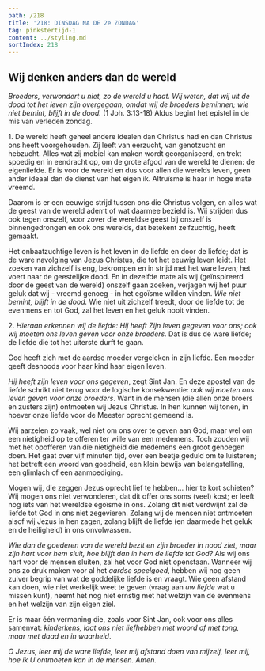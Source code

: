 ```yaml
---
path: /218
title: '218: DINSDAG NA DE 2e ZONDAG'
tag: pinkstertijd-1
content: ../styling.md
sortIndex: 218
---
```


## Wij denken anders dan de wereld

_Broeders, verwondert u niet, zo de wereld u haat. Wij weten, dat wij uit de dood tot het leven zijn overgegaan, omdat wij de broeders beminnen; wie niet bemint, blijft in de dood._ (1 Joh. 3:13-18) Aldus begint het epistel in de mis van verleden zondag.

1\. De wereld heeft geheel andere idealen dan Christus had en dan Christus ons heeft voorgehouden. Zij leeft van eerzucht, van genotzucht en hebzucht. Alles wat zij mobiel kan maken wordt georganiseerd, en trekt spoedig en in eendracht op, om de grote afgod van de wereld te dienen: de eigenliefde. Er is voor de wereld en dus voor allen die werelds leven, geen ander ideaal dan de dienst van het eigen ik. Altruïsme is haar in hoge mate vreemd.

Daarom is er een eeuwige strijd tussen ons die Christus volgen, en alles wat de geest van de wereld ademt of wat daarmee bezield is. Wij strijden dus ook tegen onszelf, voor zover die wereldse geest bij onszelf is binnengedrongen en ook ons werelds, dat betekent zelfzuchtig, heeft gemaakt.

Het onbaatzuchtige leven is het leven in de liefde en door de liefde; dat is de ware navolging van Jezus Christus, die tot het eeuwig leven leidt. Het zoeken van zichzelf is eng, bekrompen en in strijd met het ware leven; het voert naar de geestelijke dood. En in dezelfde mate als wij (geïnspireerd door de geest van de wereld) onszelf gaan zoeken, verjagen wij het puur geluk dat wij - vreemd genoeg - in het egoïsme wilden vinden. _Wie niet bemint, blijft in de dood._ Wie niet uit zichzelf treedt, door de liefde tot de evenmens en tot God, zal het leven en het geluk nooit vinden.

2\. _Hieraan erkennen wij de liefde: Hij heeft Zijn leven gegeven voor ons; ook wij moeten ons leven geven voor onze broeders._ Dat is dus de ware liefde; de liefde die tot het uiterste durft te gaan.

God heeft zich met de aardse moeder vergeleken in zijn liefde. Een moeder geeft desnoods voor haar kind haar eigen leven.

_Hij heeft zijn leven voor ons gegeven_, zegt Sint Jan. En deze apostel van de liefde schrikt niet terug voor de logische konsekwentie: _ook wij moeten ons leven geven voor onze broeders_. Want in de mensen (die allen onze broers en zusters zijn) ontmoeten wij Jezus Christus. In hen kunnen wij tonen, in hoever onze liefde voor de Meester oprecht gemeend is.

Wij aarzelen zo vaak, wel niet om ons over te geven aan God, maar wel om een nietigheid op te offeren ter wille van een medemens. Toch zouden wij met het opofferen van die nietigheid die medemens een groot genoegen doen. Het gaat over vijf minuten tijd, over een beetje geduld om te luisteren; het betreft een woord van goedheid, een klein bewijs van belangstelling, een glimlach of een aanmoediging.

Mogen wij, die zeggen Jezus oprecht lief te hebben... hier te kort schieten? Wij mogen ons niet verwonderen, dat dit offer ons soms (veel) kost; er leeft nog iets van het wereldse egoïsme in ons. Zolang dit niet verdwijnt zal de liefde tot God in
ons niet zegevieren. Zolang wij de mensen niet ontmoeten alsof wij Jezus in hen zagen, zolang blijft de liefde (en daarmede het geluk en de heiligheid) in ons onvolwassen.

_Wie dan de goederen van de wereld bezit en zijn broeder in nood ziet, maar zijn hart voor hem sluit, hoe blijft dan in hem de liefde tot God?_ Als wij ons hart voor de mensen sluiten, zal het voor God niet openstaan. Wanneer wij ons zo druk maken voor al het _aardse speelgoed_, hebben wij nog geen zuiver begrip van wat de goddelijke liefde is en vraagt. Wie geen afstand kan doen, wie niet werkelijk weet te geven (vraag aan _uw liefde_ wat u missen kunt), neemt het nog niet ernstig met het welzijn van de evenmens en het welzijn van zijn eigen ziel.

Er is maar één vermaning die, zoals voor Sint Jan, ook voor ons alles samenvat: _kinderkens, laat ons niet liefhebben met woord of met tong, maar met daad en in waarheid_.

_O Jezus, leer mij de ware liefde, leer mij afstand doen van mijzelf, leer mij, hoe ik U ontmoeten kan in de mensen. Amen._
